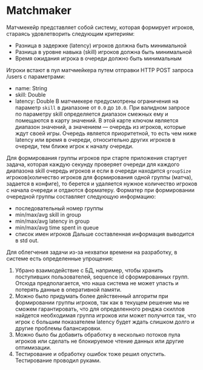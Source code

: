 # Matchmaker

Матчмекейр представляет собой систему, которая формирует игроков, стараясь удовлетворить следующим
критериям:
* Разница в задержке (latency) игроков должна быть минимальной
* Разница в уровне навыка (skill) игроков должна быть минимальной
* Время ожидания игрока в очереди должно быть минимальным

Игроки встают в пул матчмейкера путем отправки HTTP POST запроса /users с параметрами:
* name: String
* skill: Double
* latency: Double
В матчмекере предусмотрены ограничения на параметр `skill` в диапазоне от `0.0` до `10.0`.
При валидном запросе по параметру skill определяется диапазон смежных ему и помещаются в карту значений. 
В этой карте ключом является диапазон значений, а значением — очередь из игроков, которые ждут своей игры.
Очередь является приоритетной, то есть чем ниже latency или время в очереди, относительно других игроков в очереди, 
тем ближе игрок к началу очереди.

Для формирования группы игроков при старте приложения стартует задача, которая каждую секунду проверяет очереди для каждого
диапазона skill очередь игроков и если в очереди находится `groupSize` игроков(количество игроков для формирования одной группы (матча), задается в конфиге),
то берется и удаляется нужное количество игроков с начала очереди и отдаются форматеру.
Форматер при формировании очередной группы составляет следующую информацию:
* последовательный номер группы
* min/max/avg skill in group
* min/max/avg latency in group
* min/max/avg time spent in queue
* список имен игроков
Дальше составленная информация выводится в std out.
  
Для облегчения задачи из-за нехватки времени на разработку, в системе есть определенные упрощения:
1. Убрано взаимодействие с БД, например, чтобы хранить поступивших пользователей, sequence id сформированных групп. 
   Отсюда предполагается, что наша система не может упасть и потерять данные в оперативной памяти. 
2. Можно было придумать более действенный алгоритм при формировании группы игроков, так как в текущем решение мы не сможем
    гарантировать, что для определенного ренджа скиллов найдется необходимая группа игроков или
    может получится так, что игрок с большим показателем latency будет ждать слишком долго и другие проблемы балансировки.
3. Можно было бы добавить обработку в несколько потоков пула игроков или сделать не блокируемое чтение данных или другие оптимизации.
4. Тестирование и обработку ошибок тоже решил опустить. Тестирование проводил руками.